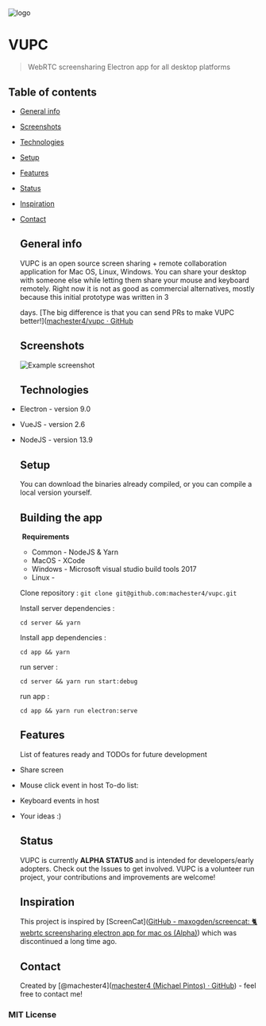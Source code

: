 # 



<img src="https://github.com//machester4/vupc/blob/master/logo.png?raw=true" title="" alt="logo" data-align="center">

# **VUPC**

> WebRTC screensharing Electron app for all desktop platforms

## Table of contents

* [General info](#general-info)
* [Screenshots](#screenshots)
* [Technologies](#technologies)
* [Setup](#setup)
* [Features](#features)
* [Status](#status)
* [Inspiration](#inspiration)
* [Contact](#contact)
  
  ## General info
  
  VUPC is an open source screen sharing + remote collaboration application for Mac OS, Linux, Windows. You can share your desktop with someone else while letting them share your mouse and keyboard remotely. Right now it is not as good as commercial alternatives, mostly because this initial prototype was written in 3
  
  days. [The big difference is that you can send PRs to make VUPC better!]([machester4/vupc · GitHub](https://github.com/machester4/vupc)
  
  ## Screenshots
  
  ![Example screenshot](https://github.com/machester4/vupc/blob/master/screenshot.png?raw=true)
  
  ## Technologies
* Electron - version 9.0
* VueJS - version 2.6
* NodeJS - version 13.9
  
  ## Setup
  
  You can download the binaries already compiled, or you can compile a local version yourself.
  
  ## Building the app
  
   **Requirements**
  - Common - NodeJS & Yarn 
  - MacOS - XCode
  - Windows - Microsoft visual studio build tools 2017
  - Linux - 
  
  
  
  Clone repository :
  `git clone git@github.com:machester4/vupc.git`
  
  
  
  Install server dependencies :
  
  `cd server && yarn`
  
  
  
  Install app dependencies :
  
  `cd app && yarn`
  
  
  
  run server :
  
  `cd server && yarn run start:debug`
  
  
  
  run app :
  
  `cd app && yarn run electron:serve`
  
  
  
  ## Features
  
  List of features ready and TODOs for future development
* Share screen
* Mouse click event in host
  To-do list:
* Keyboard events in host
* Your ideas :)
  
  ## Status
  
  VUPC is currently **ALPHA STATUS** and is intended for developers/early adopters. Check out the Issues to get involved. VUPC is a volunteer run project, your contributions and improvements are welcome!
  
  ## Inspiration
  
  This project is inspired by [ScreenCat]([GitHub - maxogden/screencat: :cat2: webrtc screensharing electron app for mac os (Alpha)](https://github.com/maxogden/screencat)) which was discontinued a long time ago.
  
  ## Contact
  
  Created by [@machester4]([machester4 (Michael Pintos) · GitHub](https://github.com/machester4)) - feel free to contact me!

### MIT License


